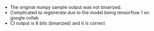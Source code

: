- The original numpy sample output was not binarized.
- Complicated to regenerate due to the model being tensorflow 1 on google collab
- CI output is 8 bits (binarized) and it is correct

